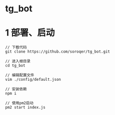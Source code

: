 # tg_bot


# 1 部署、启动

```shell
// 下载代码
git clone https://github.com/soroqer/tg_bot.git

// 进入根目录
cd tg_bot

// 编辑配置文件 
vim ./config/default.json

// 安装依赖
npm i

// 使用pm2启动
pm2 start index.js
```